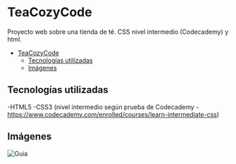 # TeaCozyCode

Proyecto web sobre una tienda de té. CSS nivel intermedio (Codecademy) y html.

- [TeaCozyCode](#teacozycode)
  - [Tecnologías utilizadas](#tecnologías-utilizadas)
  - [Imágenes](#imágenes)

## Tecnologías utilizadas

-HTML5
-CSS3 (nivel intermedio según prueba de Codecademy - https://www.codecademy.com/enrolled/courses/learn-intermediate-css)

## Imágenes 

![Guía](https://content.codecademy.com/courses/freelance-1/unit-4/img-tea-cozy-redline.jpg?_gl=1*txc589*_gcl_au*OTI2MjUyNjk4LjE3MTgyNzE1ODM.*_ga*MzQ3MjIwODMyMy4xNzE4MjcxNTk2*_ga_3LRZM6TM9L*MTcxODI4MzA0NC4yLjEuMTcxODI4MzA5MS4wLjAuMA..)

